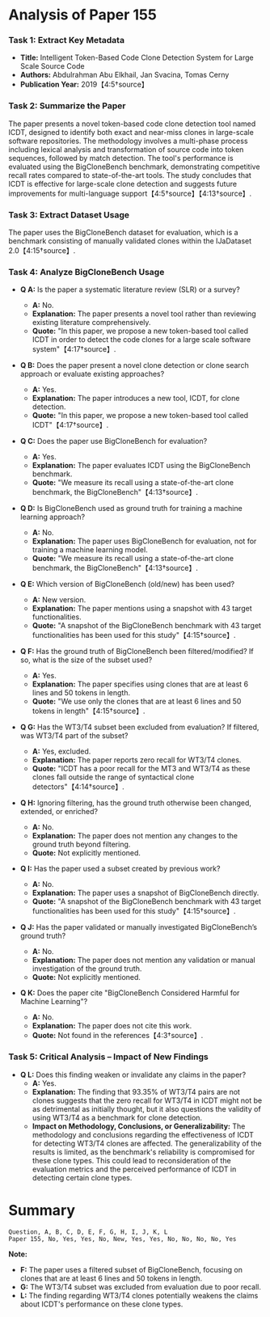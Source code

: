 # Analysis of Paper 155

### Task 1: Extract Key Metadata

- **Title:** Intelligent Token-Based Code Clone Detection System for Large Scale Source Code
- **Authors:** Abdulrahman Abu Elkhail, Jan Svacina, Tomas Cerny
- **Publication Year:** 2019【4:5†source】

### Task 2: Summarize the Paper

The paper presents a novel token-based code clone detection tool named ICDT, designed to identify both exact and near-miss clones in large-scale software repositories. The methodology involves a multi-phase process including lexical analysis and transformation of source code into token sequences, followed by match detection. The tool's performance is evaluated using the BigCloneBench benchmark, demonstrating competitive recall rates compared to state-of-the-art tools. The study concludes that ICDT is effective for large-scale clone detection and suggests future improvements for multi-language support【4:5†source】【4:13†source】.

### Task 3: Extract Dataset Usage

The paper uses the BigCloneBench dataset for evaluation, which is a benchmark consisting of manually validated clones within the IJaDataset 2.0【4:15†source】.

### Task 4: Analyze BigCloneBench Usage

- **Q A:** Is the paper a systematic literature review (SLR) or a survey?
  - **A:** No.
  - **Explanation:** The paper presents a novel tool rather than reviewing existing literature comprehensively.
  - **Quote:** "In this paper, we propose a new token-based tool called ICDT in order to detect the code clones for a large scale software system"【4:17†source】.

- **Q B:** Does the paper present a novel clone detection or clone search approach or evaluate existing approaches?
  - **A:** Yes.
  - **Explanation:** The paper introduces a new tool, ICDT, for clone detection.
  - **Quote:** "In this paper, we propose a new token-based tool called ICDT"【4:17†source】.

- **Q C:** Does the paper use BigCloneBench for evaluation?
  - **A:** Yes.
  - **Explanation:** The paper evaluates ICDT using the BigCloneBench benchmark.
  - **Quote:** "We measure its recall using a state-of-the-art clone benchmark, the BigCloneBench"【4:13†source】.

- **Q D:** Is BigCloneBench used as ground truth for training a machine learning approach?
  - **A:** No.
  - **Explanation:** The paper uses BigCloneBench for evaluation, not for training a machine learning model.
  - **Quote:** "We measure its recall using a state-of-the-art clone benchmark, the BigCloneBench"【4:13†source】.

- **Q E:** Which version of BigCloneBench (old/new) has been used?
  - **A:** New version.
  - **Explanation:** The paper mentions using a snapshot with 43 target functionalities.
  - **Quote:** "A snapshot of the BigCloneBench benchmark with 43 target functionalities has been used for this study"【4:15†source】.

- **Q F:** Has the ground truth of BigCloneBench been filtered/modified? If so, what is the size of the subset used?
  - **A:** Yes.
  - **Explanation:** The paper specifies using clones that are at least 6 lines and 50 tokens in length.
  - **Quote:** "We use only the clones that are at least 6 lines and 50 tokens in length"【4:15†source】.

- **Q G:** Has the WT3/T4 subset been excluded from evaluation? If filtered, was WT3/T4 part of the subset?
  - **A:** Yes, excluded.
  - **Explanation:** The paper reports zero recall for WT3/T4 clones.
  - **Quote:** "ICDT has a poor recall for the MT3 and WT3/T4 as these clones fall outside the range of syntactical clone detectors"【4:14†source】.

- **Q H:** Ignoring filtering, has the ground truth otherwise been changed, extended, or enriched?
  - **A:** No.
  - **Explanation:** The paper does not mention any changes to the ground truth beyond filtering.
  - **Quote:** Not explicitly mentioned.

- **Q I:** Has the paper used a subset created by previous work?
  - **A:** No.
  - **Explanation:** The paper uses a snapshot of BigCloneBench directly.
  - **Quote:** "A snapshot of the BigCloneBench benchmark with 43 target functionalities has been used for this study"【4:15†source】.

- **Q J:** Has the paper validated or manually investigated BigCloneBench’s ground truth?
  - **A:** No.
  - **Explanation:** The paper does not mention any validation or manual investigation of the ground truth.
  - **Quote:** Not explicitly mentioned.

- **Q K:** Does the paper cite "BigCloneBench Considered Harmful for Machine Learning"?
  - **A:** No.
  - **Explanation:** The paper does not cite this work.
  - **Quote:** Not found in the references【4:3†source】.

### Task 5: Critical Analysis – Impact of New Findings

- **Q L:** Does this finding weaken or invalidate any claims in the paper?
  - **A:** Yes.
  - **Explanation:** The finding that 93.35% of WT3/T4 pairs are not clones suggests that the zero recall for WT3/T4 in ICDT might not be as detrimental as initially thought, but it also questions the validity of using WT3/T4 as a benchmark for clone detection.
  - **Impact on Methodology, Conclusions, or Generalizability:** The methodology and conclusions regarding the effectiveness of ICDT for detecting WT3/T4 clones are affected. The generalizability of the results is limited, as the benchmark's reliability is compromised for these clone types. This could lead to reconsideration of the evaluation metrics and the perceived performance of ICDT in detecting certain clone types.

# Summary

```plaintext
Question, A, B, C, D, E, F, G, H, I, J, K, L
Paper 155, No, Yes, Yes, No, New, Yes, Yes, No, No, No, No, Yes
```

**Note:**  
- **F:** The paper uses a filtered subset of BigCloneBench, focusing on clones that are at least 6 lines and 50 tokens in length.
- **G:** The WT3/T4 subset was excluded from evaluation due to poor recall.
- **L:** The finding regarding WT3/T4 clones potentially weakens the claims about ICDT's performance on these clone types.

